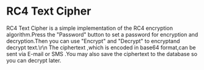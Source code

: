 RC4 Text Cipher
=============

RC4 Text Cipher is a simple implementation of the RC4 encryption algorithm.Press the "Password" button to set a password for encryption and decryption.Then you can use "Encrypt" and "Decrypt" to encryptand decrypt text.\r\n
The ciphertext ,which is encoded in base64 format,can be sent via E-mail or SMS .You may also save the ciphertext to the database so you can decrypt later.
